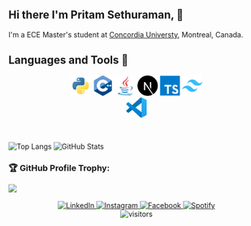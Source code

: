 <!--
**Pritam-Sethuraman/Pritam-Sethuraman** is a ✨ _special_ ✨ repository because its `README.md` (this file) appears on your GitHub profile.
-->

## Hi there I'm Pritam Sethuraman, 👋

I'm a ECE Master's student at [Concordia Universty](https://www.concordia.ca/), Montreal, Canada.

## Languages and Tools 🧰
<p align="center">
<img src="https://raw.githubusercontent.com/devicons/devicon/master/icons/python/python-original.svg" alt="python" width="40" height="40">
<img src="https://raw.githubusercontent.com/devicons/devicon/master/icons/cplusplus/cplusplus-original.svg" alt="cpp" width="40" height="40">
<img src="https://github.com/devicons/devicon/blob/master/icons/java/java-original.svg" alt="java" width="40" height="40">
<img src="https://github.com/devicons/devicon/blob/master/icons/nextjs/nextjs-original.svg" alt="nextjs" width="40" height="40">
<img src="https://github.com/devicons/devicon/blob/master/icons/typescript/typescript-original.svg" alt="typescript" width="40" height="40">
<img src="https://github.com/devicons/devicon/blob/master/icons/tailwindcss/tailwindcss-plain.svg" alt="tailwindcss" width="40" height="40">
<br>
<img src="https://github.com/devicons/devicon/blob/master/icons/vscode/vscode-original.svg" alt="vscode" width="40" height="40">
</p>


<br>

![Top Langs](https://github-readme-stats.vercel.app/api/top-langs/?username=pritam-sethuraman&theme=dark)
![GitHub Stats](https://github-readme-stats.vercel.app/api?username=pritam-sethuraman&theme=dark)

### 🏆 GitHub Profile Trophy:
<a href="https://github.com/ryo-ma/github-profile-trophy">
  <img width=800 src="https://github-profile-trophy.vercel.app/?username=pritam-sethuraman&column=8&theme=darkhub&no-frame=true&no-bg=true"/>
</a>
<br>

<p align="center">
<a href="https://www.linkedin.com/in/pritam-sethuraman/" target="_blank">
  <img src="https://img.shields.io/badge/LinkedIn-%230077B5.svg?&style=flat-square&logo=linkedin&logoColor=white" alt="LinkedIn">
</a>
<a href="https://www.instagram.com/mrdumplingzzz/" target="_blank">
  <img src="https://img.shields.io/badge/Instagram-%23E4405F.svg?&style=flat-square&logo=instagram&logoColor=white" alt="Instagram">
</a>
<a href="https://www.facebook.com/spritam25" target="_blank">
  <img src="https://img.shields.io/badge/Facebook-%231877F2.svg?&style=flat-square&logo=facebook&logoColor=white" alt="Facebook">
</a>
<a href="https://open.spotify.com/user/31diwxnsyxhojrjnexjnoahv6ulq" target="_blank">
  <img src="https://img.shields.io/badge/Spotify-%231ED760.svg?&style=flat-square&logo=spotify&logoColor=white" alt="Spotify">
</a>
<br>
<img src="https://komarev.com/ghpvc/?username=pritam-sethuraman&color=blue" alt="visitors">
</p>
